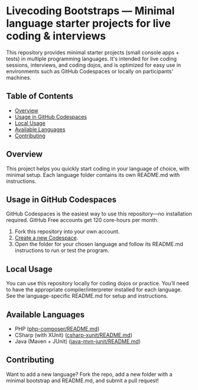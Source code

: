 # Livecoding Bootstraps — Minimal language starter projects for live coding & interviews

This repository provides minimal starter projects (small console apps + tests) in multiple programming languages. It's intended for live coding sessions, interviews, and coding dojos, and is optimized for easy use in environments such as GitHub Codespaces or locally on participants' machines.

## Table of Contents
- [Overview](#overview)
- [Usage in GitHub Codespaces](#usage-in-github-codespaces)
- [Local Usage](#local-usage)
- [Available Languages](#available-languages)
- [Contributing](#contributing)

## Overview
This project helps you quickly start coding in your language of choice, with minimal setup. Each language folder contains its own README.md with instructions.

## Usage in GitHub Codespaces
GitHub Codespaces is the easiest way to use this repository—no installation required. GitHub Free accounts get 120 core-hours per month.

1. Fork this repository into your own account.
2. [Create a new Codespace](https://github.com/codespaces/new).
3. Open the folder for your chosen language and follow its README.md instructions to run or test the program.

## Local Usage
You can use this repository locally for coding dojos or practice. You’ll need to have the appropriate compiler/interpreter installed for each language. See the language-specific README.md for setup and instructions.

## Available Languages
- PHP ([php-composer/README.md](php-composer/README.md))
- CSharp (with XUnit) ([csharp-xunit/README.md](csharp-xunit/README.md))
- Java (Maven + JUnit) ([java-mvn-junit/README.md](java-mvn-junit/README.md))

## Contributing
Want to add a new language? Fork the repo, add a new folder with a minimal bootstrap and README.md, and submit a pull request!